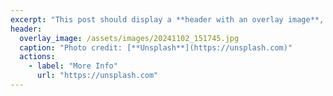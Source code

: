 ```yaml
---
excerpt: "This post should display a **header with an overlay image**, if the theme supports it."
header:
  overlay_image: /assets/images/20241102_151745.jpg
  caption: "Photo credit: [**Unsplash**](https://unsplash.com)"
  actions:
    - label: "More Info"
      url: "https://unsplash.com"
---
```

